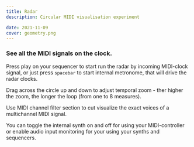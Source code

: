 ```yaml
---
title: Radar
description: Circular MIDI visualisation experiment

date: 2021-11-09
cover: geometry.png
---
```


<script setup>
import midiRadar from './radar.vue'
</script>

<client-only >

  <midi-radar />
  <midi-panel class="mb-4" />
</client-only>

### See all the MIDI signals on the clock.

Press play on your sequencer to start run the radar by incoming MIDI-clock signal, or just press `spacebar` to start internal metronome, that will drive the radar clocks.

Drag across the circle up and down to adjust temporal zoom - ther higher the zoom, the longer the loop (from one to 8 measures).

Use MIDI channel filter section to cut visualize the exact voices of a multichannel MIDI signal.

You can toggle the internal synth on and off for using your MIDI-controller or enable audio input monitoring for your using your synths and sequencers.